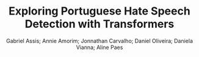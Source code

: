 ---
paperId: 10
author: Gabriel Assis; Annie Amorim; Jonnathan Carvalho; Daniel Oliveira; Daniela Vianna; Aline Paes
publicationauthor: Assis, G. et al.
title: Exploring Portuguese Hate Speech Detection with Transformers
pdf: Gabriel_Assis.pdf
poster: Gabriel_Assis_Poster.pdf
alt: --
type: Poster
topic: Sentiment Analysis, Stylistic Analysis, and Argument Mining
subtopic: Machine Learning for NLP
link: https://doi.org/10.52591/lxai202406212
conference: naacl
year: 2024
tags: naacl-2024
location: Mexico City, Mexico
---